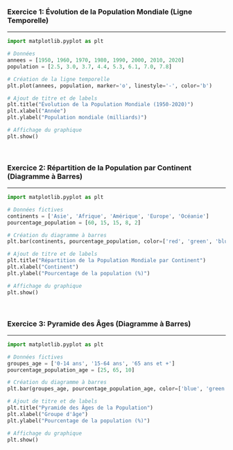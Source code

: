 ### Exercice 1: Évolution de la Population Mondiale (Ligne Temporelle)

---

```python
import matplotlib.pyplot as plt

# Données
annees = [1950, 1960, 1970, 1980, 1990, 2000, 2010, 2020]
population = [2.5, 3.0, 3.7, 4.4, 5.3, 6.1, 7.0, 7.8]

# Création de la ligne temporelle
plt.plot(annees, population, marker='o', linestyle='-', color='b')

# Ajout de titre et de labels
plt.title("Évolution de la Population Mondiale (1950-2020)")
plt.xlabel("Année")
plt.ylabel("Population mondiale (milliards)")

# Affichage du graphique
plt.show()
```

<br>

### Exercice 2: Répartition de la Population par Continent (Diagramme à Barres)

---

```python
import matplotlib.pyplot as plt

# Données fictives
continents = ['Asie', 'Afrique', 'Amérique', 'Europe', 'Océanie']
pourcentage_population = [60, 15, 15, 8, 2]

# Création du diagramme à barres
plt.bar(continents, pourcentage_population, color=['red', 'green', 'blue', 'purple', 'orange'])

# Ajout de titre et de labels
plt.title("Répartition de la Population Mondiale par Continent")
plt.xlabel("Continent")
plt.ylabel("Pourcentage de la population (%)")

# Affichage du graphique
plt.show()
```

<br>

### Exercice 3: Pyramide des Âges (Diagramme à Barres)

---

```python
import matplotlib.pyplot as plt

# Données fictives
groupes_age = ['0-14 ans', '15-64 ans', '65 ans et +']
pourcentage_population_age = [25, 65, 10]

# Création du diagramme à barres
plt.bar(groupes_age, pourcentage_population_age, color=['blue', 'green', 'red'])

# Ajout de titre et de labels
plt.title("Pyramide des Âges de la Population")
plt.xlabel("Groupe d'âge")
plt.ylabel("Pourcentage de la population (%)")

# Affichage du graphique
plt.show()
```